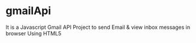 # gmailApi
It is a Javascript Gmail API Project to send Email & view inbox messages in browser Using HTML5 
